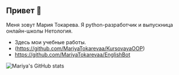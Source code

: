 ## Привет 👋
Меня зовут Мария Токарева. Я python-разработчик и выпускница онлайн-школы Нетология.
- Здесь мои учебные работы.
- (https://github.com/MariyaTokarevaa/KursovayaOOP)
- https://github.com/MariyaTokarevaa/EnglishBot

![Mariya's GitHub stats](https://github-readme-stats.vercel.app/api?username=MariyaTokarevaa&show_icons=true&theme=radical)
<!--
**MariyaTokarevaa/MariyaTokarevaa** is a ✨ _special_ ✨ repository because its `README.md` (this file) appears on your GitHub profile.

My name is Mariya. I'm backend python developer:

- 🔭 I’m currently working on ...
- 🌱 I’m currently learning ...
- 👯 I’m looking to collaborate on ...
- 🤔 I’m looking for help with ...
- 💬 Ask me about ...
- 📫 How to reach me: ...
- 😄 Pronouns: ...
- ⚡ Fun fact: ...
-->
